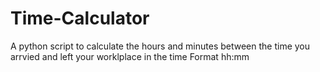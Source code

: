 # Time-Calculator
A python script to calculate the hours and minutes between the time you arrvied and left your worklplace in the time Format hh:mm
